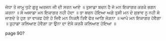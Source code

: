 ਜੋਧਾ ਤੇ ਜਾਮੂ ਧੁਟੇ ਗੁਰੂ ਅਰਜਨ ਜੀ ਦੀ ਸਰਨ ਆਏ ॥ ਤੁਸਾਡਾ ਬਚਨ ਹੈ ਜੋ ਮਨ ਇਕਾਗਰ ਕਰਕੇ ਭਗਨ ਕਰਨਾ ॥ ਸੋ ਅਸਾਡਾ ਮਨ ਇਕਾਗਰ ਨਹੀ ਹੋਦਾ ॥ ਤਾ ਬਚਨ ਹੋਇਆ ਅਗੇ ਤੁਸੀ ਮਨ ਦੇ ਸੁਭਾਵ ਨੂ ਨਹੀ ਸੇ ਜਾਣਦੇ ਤੇ ਹੁਣ ਤਾ ਵਾਕਫ ਹੋਏ ਹੋ ਜਿਵੈ ਮਨ ਨਿਕਲੈ ਤਿਵੈ ਫੇਰ ਆਣਿ ਜੋੜਨਾ ॥ ਆਪੇ ਮਨ ਇਕਾਗਰ ਹੋਵੈਗਾ ॥ ਤੁਹਾਡਾ ਕਲਿਆਣ ਹੋਵੈਗਾ ਤਾ ਉਨਾ ਦਾ ਏਸੇ ਕਰਕੈ ਕਲਿਆਣ ਹੋਇਆ ॥

page 90? 

